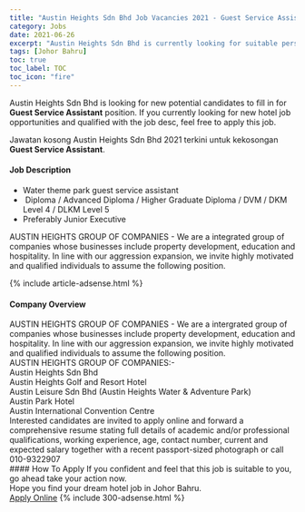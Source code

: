 ```yaml
---
title: "Austin Heights Sdn Bhd Job Vacancies 2021 - Guest Service Assistant" 
category: Jobs 
date: 2021-06-26 
excerpt: "Austin Heights Sdn Bhd is currently looking for suitable person to fill in the Guest Service Assistant which positioned at Johor Bahru" 
tags: [Johor Bahru] 
toc: true 
toc_label: TOC 
toc_icon: "fire" 
--- 
```


<p>Austin Heights Sdn Bhd is looking for new potential candidates to fill in for <b>Guest Service Assistant</b> position. If you currently looking for new hotel job opportunities and qualified with the job desc, feel free to apply this job.
</p>Jawatan kosong Austin Heights Sdn Bhd 2021 terkini untuk kekosongan <b>Guest Service Assistant</b>. 
<div><div><h4>Job Description</h4></div><div><div><span><div><ul><li>Water theme park guest service assistant&#160;</li><li>&#160;Diploma / Advanced Diploma / Higher Graduate Diploma / DVM / DKM Level 4 / DLKM Level 5&#160;</li><li>Preferably Junior Executive</li></ul><p>AUSTIN HEIGHTS GROUP OF COMPANIES - We are a integrated group of companies whose businesses include property development, education and hospitality. In line with our aggression expansion, we invite highly motivated and qualified individuals to assume the following position.</p></div></span></div></div></div> 
{% include article-adsense.html %} 
<div><div><h4>Company Overview</h4></div><div><div><span><div><div>
<div>AUSTIN HEIGHTS GROUP OF COMPANIES - We are a intergrated group of companies whose businesses include property development, education and hospitality. In line with our aggression expansion, we invite highly motivated and qualified individuals to assume the following position.</div>
<div>AUSTIN HEIGHTS GROUP OF COMPANIES:-</div>
<div>Austin Heights Sdn Bhd</div>
<div>Austin Heights Golf and Resort Hotel</div>
<div>Austin Leisure Sdn Bhd (Austin Heights Water &amp; Adventure Park)</div>
<div>Austin Park Hotel</div>
<div>Austin International Convention Centre</div>
<div>Interested candidates are invited to apply online and forward a comprehensive resume stating full details of academic and/or professional qualifications, working experience, age, contact number, current and expected salary together with a recent passport-sized photograph or call 010-9322907</div>
</div></div></span></div></div></div> 
#### How To Apply 
If you confident and feel that this job is suitable to you, go ahead take your action now. <br/> 
Hope you find your dream hotel job in Johor Bahru. <br/> 
<a href="https://www.jobstreet.com.my/en/job/guest-service-assistant-4599892?jobId=jobstreet-my-job-4599892" class="btn btn--info" target="_blank" rel="nofollow noopenner">Apply Online</a> 
{% include 300-adsense.html %} 